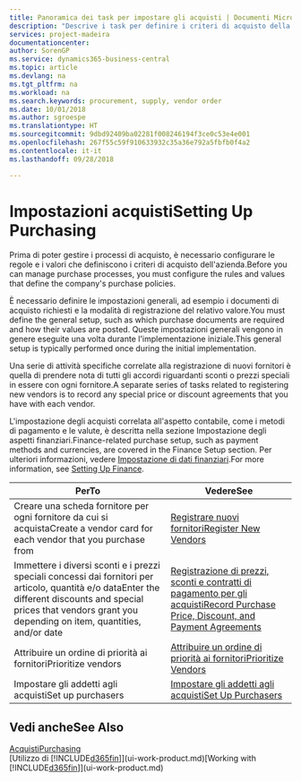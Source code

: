 ```yaml
---
title: Panoramica dei task per impostare gli acquisti | Documenti Microsoft
description: "Descrive i task per definire i criteri di acquisto della società e impostare i processi di acquisto."
services: project-madeira
documentationcenter: 
author: SorenGP
ms.service: dynamics365-business-central
ms.topic: article
ms.devlang: na
ms.tgt_pltfrm: na
ms.workload: na
ms.search.keywords: procurement, supply, vendor order
ms.date: 10/01/2018
ms.author: sgroespe
ms.translationtype: HT
ms.sourcegitcommit: 9dbd92409ba02281f008246194f3ce0c53e4e001
ms.openlocfilehash: 267f55c59f910633932c35a36e792a5fbfb0f4a2
ms.contentlocale: it-it
ms.lasthandoff: 09/28/2018

---
```

# <a name="setting-up-purchasing"></a><span data-ttu-id="09bfa-103">Impostazioni acquisti</span><span class="sxs-lookup"><span data-stu-id="09bfa-103">Setting Up Purchasing</span></span>
<span data-ttu-id="09bfa-104">Prima di poter gestire i processi di acquisto, è necessario configurare le regole e i valori che definiscono i criteri di acquisto dell'azienda.</span><span class="sxs-lookup"><span data-stu-id="09bfa-104">Before you can manage purchase processes, you must configure the rules and values that define the company's purchase policies.</span></span>

<span data-ttu-id="09bfa-105">È necessario definire le impostazioni generali, ad esempio i documenti di acquisto richiesti e la modalità di registrazione del relativo valore.</span><span class="sxs-lookup"><span data-stu-id="09bfa-105">You must define the general setup, such as which purchase documents are required and how their values are posted.</span></span> <span data-ttu-id="09bfa-106">Queste impostazioni generali vengono in genere eseguite una volta durante l'implementazione iniziale.</span><span class="sxs-lookup"><span data-stu-id="09bfa-106">This general setup is typically performed once during the initial implementation.</span></span>

<span data-ttu-id="09bfa-107">Una serie di attività specifiche correlate alla registrazione di nuovi fornitori è quella di prendere nota di tutti gli accordi riguardanti sconti o prezzi speciali in essere con ogni fornitore.</span><span class="sxs-lookup"><span data-stu-id="09bfa-107">A separate series of tasks related to registering new vendors is to record any special price or discount agreements that you have with each vendor.</span></span>

<span data-ttu-id="09bfa-108">L'impostazione degli acquisti correlata all'aspetto contabile, come i metodi di pagamento e le valute, è descritta nella sezione Impostazione degli aspetti finanziari.</span><span class="sxs-lookup"><span data-stu-id="09bfa-108">Finance-related purchase setup, such as payment methods and currencies, are covered in the Finance Setup section.</span></span> <span data-ttu-id="09bfa-109">Per ulteriori informazioni, vedere [Impostazione di dati finanziari](finance-setup-finance.md).</span><span class="sxs-lookup"><span data-stu-id="09bfa-109">For more information, see [Setting Up Finance](finance-setup-finance.md).</span></span>

| <span data-ttu-id="09bfa-110">Per</span><span class="sxs-lookup"><span data-stu-id="09bfa-110">To</span></span> | <span data-ttu-id="09bfa-111">Vedere</span><span class="sxs-lookup"><span data-stu-id="09bfa-111">See</span></span> |
| --- | --- |
| <span data-ttu-id="09bfa-112">Creare una scheda fornitore per ogni fornitore da cui si acquista</span><span class="sxs-lookup"><span data-stu-id="09bfa-112">Create a vendor card for each vendor that you purchase from</span></span>|[<span data-ttu-id="09bfa-113">Registrare nuovi fornitori</span><span class="sxs-lookup"><span data-stu-id="09bfa-113">Register New Vendors</span></span>](purchasing-how-register-new-vendors.md) |
| <span data-ttu-id="09bfa-114">Immettere i diversi sconti e i prezzi speciali concessi dai fornitori per articolo, quantità e/o data</span><span class="sxs-lookup"><span data-stu-id="09bfa-114">Enter the different discounts and special prices that vendors grant you depending on item, quantities, and/or date</span></span> |[<span data-ttu-id="09bfa-115">Registrazione di prezzi, sconti e contratti di pagamento per gli acquisti</span><span class="sxs-lookup"><span data-stu-id="09bfa-115">Record Purchase Price, Discount, and Payment Agreements</span></span>](purchasing-how-record-purchase-price-discount-payment-agreements.md) |
| <span data-ttu-id="09bfa-116">Attribuire un ordine di priorità ai fornitori</span><span class="sxs-lookup"><span data-stu-id="09bfa-116">Prioritize vendors</span></span> |[<span data-ttu-id="09bfa-117">Attribuire un ordine di priorità ai fornitori</span><span class="sxs-lookup"><span data-stu-id="09bfa-117">Prioritize Vendors</span></span>](purchasing-how-prioritize-vendors.md) |
| <span data-ttu-id="09bfa-118">Impostare gli addetti agli acquisti</span><span class="sxs-lookup"><span data-stu-id="09bfa-118">Set up purchasers</span></span> |[<span data-ttu-id="09bfa-119">Impostare gli addetti agli acquisti</span><span class="sxs-lookup"><span data-stu-id="09bfa-119">Set Up Purchasers</span></span>](purchasing-how-setup-purchasers.md) |

## <a name="see-also"></a><span data-ttu-id="09bfa-120">Vedi anche</span><span class="sxs-lookup"><span data-stu-id="09bfa-120">See Also</span></span>
[<span data-ttu-id="09bfa-121">Acquisti</span><span class="sxs-lookup"><span data-stu-id="09bfa-121">Purchasing</span></span>](purchasing-manage-purchasing.md)  
<span data-ttu-id="09bfa-122">[Utilizzo di [!INCLUDE[d365fin](includes/d365fin_md.md)]](ui-work-product.md)</span><span class="sxs-lookup"><span data-stu-id="09bfa-122">[Working with [!INCLUDE[d365fin](includes/d365fin_md.md)]](ui-work-product.md)</span></span>

